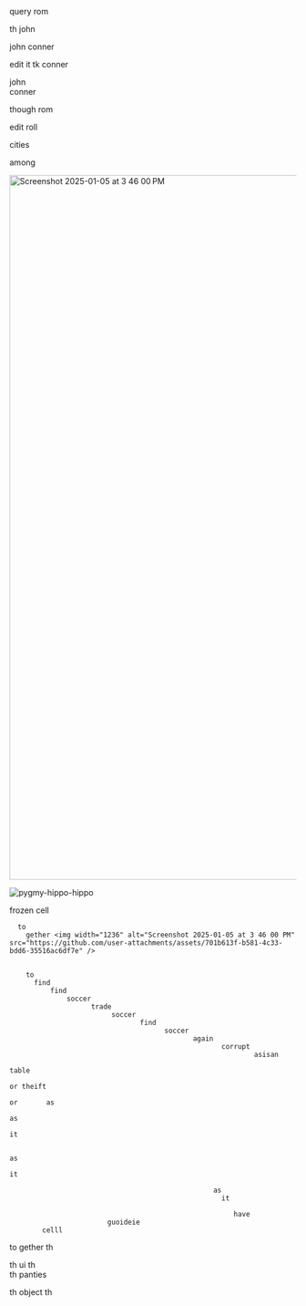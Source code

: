 query 
     rom 

th 
  john 

john  conner 

edit  it 
tk      conner 

john       
    conner 

though     rom 

edit           roll 

cities 

among 

<img width="1236" alt="Screenshot 2025-01-05 at 3 46 00 PM" src="https://github.com/user-attachments/assets/9ce99cc9-5846-4f35-9cc3-c40f8929e532" />

![pygmy-hippo-hippo](https://github.com/user-attachments/assets/a94f443e-0817-4e8b-8402-af160b1c5009)

frozen 
      cell 

      to
        gether <img width="1236" alt="Screenshot 2025-01-05 at 3 46 00 PM" src="https://github.com/user-attachments/assets/701b613f-b581-4c33-bdd6-35516ac6df7e" />


        to
          find 
              find 
                  soccer 
                        trade 
                             soccer 
                                    find 
                                          soccer 
                                                 again 
                                                        corrupt 
                                                                asisan 
                                                                        table 
                                                                              or theift 
                                                                              or       as 
                                                                              as
                                                                                it 

                                                                              as
                                                                                it 

                                                      as
                                                        it 

                                                           have 
                            guoideie 
            celll 
  to gether      th 

  th 
    ui 
    th   
th    panties 

th 
  object 
  th    

    
